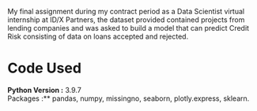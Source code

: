 My final assignment during my contract period as a Data Scientist virtual internship at ID/X Partners, the dataset provided contained projects from lending companies and was asked to build a model that can predict Credit Risk consisting of data on loans accepted and rejected.

# Code Used
**Python Version :** 3.9.7
<br>Packages :** pandas, numpy, missingno, seaborn, plotly.express, sklearn.
